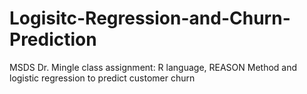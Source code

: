 # Logisitc-Regression-and-Churn-Prediction
MSDS Dr. Mingle class assignment: R language, REASON Method and logistic regression to predict customer churn

